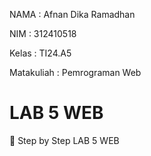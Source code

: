 NAMA : Afnan Dika Ramadhan

NIM : 312410518

Kelas : TI24.A5

Matakuliah : Pemrograman Web

# LAB 5 WEB

💢 Step by Step LAB 5 WEB

